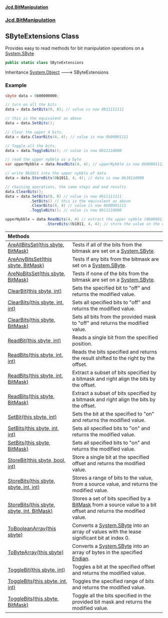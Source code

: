 #### [Jcd.BitManipulation](index.md 'index')

### [Jcd.BitManipulation](Jcd.BitManipulation.md 'Jcd.BitManipulation')

## SByteExtensions Class

Provides easy to read methods for bit manipulation operations on a [System.SByte](https://docs.microsoft.com/en-us/dotnet/api/System.SByte 'System.SByte')

```csharp
public static class SByteExtensions
```

Inheritance [System.Object](https://docs.microsoft.com/en-us/dotnet/api/System.Object 'System.Object') &#129106; SByteExtensions

### Example

```csharp
sbyte data = 0b00000000;

// turn on all the bits
data = data.SetBits(0, 8); // value is now 0b11111111

// this is the equivalent as above
data = data.SetBits();

// Clear the upper 4 bits.
data = data.ClearBits(4, 4); // value is now 0b00001111

// Toggle all the bits.
data = data.ToggleBits(); // value is now 0b11110000

// read the upper nybble as a byte
var upperNybble = data.ReadBits(4, 4); // upperNybble is now 0b00001111

// write 0b1011 into the upper nybble of data
data = data.StoreBits(0b1011, 4, 4); // data is now 0b10110000

// chaining operations, the same steps and end results
data.ClearBits();
data = data.SetBits(0, 8) // value is now 0b11111111
           .SetBits() // this is the equivalent as above
           .ClearBits(4, 4) // value is now 0b00001111
           .ToggleBits(); // value is now 0b11110000

upperNybble = data.ReadBits(4, 4) // extract the upper nybble (0b00001111)
                  .StoreBits(0b1011, 4, 4); // store the value in the upper 4 bits, now upperByte is now 0b10111111
```

| Methods                                                                                                                                                                                                                                              |                                                                                                                                                                                                                  |
|:-----------------------------------------------------------------------------------------------------------------------------------------------------------------------------------------------------------------------------------------------------|:-----------------------------------------------------------------------------------------------------------------------------------------------------------------------------------------------------------------|
| [AreAllBitsSet(this sbyte, BitMask)](Jcd.BitManipulation.SByteExtensions.AreAllBitsSet(thissbyte,Jcd.BitManipulation.BitMask).md 'Jcd.BitManipulation.SByteExtensions.AreAllBitsSet(this sbyte, Jcd.BitManipulation.BitMask)')                       | Tests if all of the bits from the bitmask are set on a [System.SByte](https://docs.microsoft.com/en-us/dotnet/api/System.SByte 'System.SByte').                                                                  |
| [AreAnyBitsSet(this sbyte, BitMask)](Jcd.BitManipulation.SByteExtensions.AreAnyBitsSet(thissbyte,Jcd.BitManipulation.BitMask).md 'Jcd.BitManipulation.SByteExtensions.AreAnyBitsSet(this sbyte, Jcd.BitManipulation.BitMask)')                       | Tests if any bits from the bitmask are set on a [System.SByte](https://docs.microsoft.com/en-us/dotnet/api/System.SByte 'System.SByte').                                                                         |
| [AreNoBitsSet(this sbyte, BitMask)](Jcd.BitManipulation.SByteExtensions.AreNoBitsSet(thissbyte,Jcd.BitManipulation.BitMask).md 'Jcd.BitManipulation.SByteExtensions.AreNoBitsSet(this sbyte, Jcd.BitManipulation.BitMask)')                          | Tests if none of the bits from the bitmask are set on a [System.SByte](https://docs.microsoft.com/en-us/dotnet/api/System.SByte 'System.SByte').                                                                 |
| [ClearBit(this sbyte, int)](Jcd.BitManipulation.SByteExtensions.ClearBit(thissbyte,int).md 'Jcd.BitManipulation.SByteExtensions.ClearBit(this sbyte, int)')                                                                                          | Sets the specified bit to "off" and returns the modified value.                                                                                                                                                  |
| [ClearBits(this sbyte, int, int)](Jcd.BitManipulation.SByteExtensions.ClearBits(thissbyte,int,int).md 'Jcd.BitManipulation.SByteExtensions.ClearBits(this sbyte, int, int)')                                                                         | Sets all specified bits to "off" and returns the modified value.                                                                                                                                                 |
| [ClearBits(this sbyte, BitMask)](Jcd.BitManipulation.SByteExtensions.ClearBits(thissbyte,Jcd.BitManipulation.BitMask).md 'Jcd.BitManipulation.SByteExtensions.ClearBits(this sbyte, Jcd.BitManipulation.BitMask)')                                   | Sets all bits from the provided mask to "off" and returns the modified value.                                                                                                                                    |
| [ReadBit(this sbyte, int)](Jcd.BitManipulation.SByteExtensions.ReadBit(thissbyte,int).md 'Jcd.BitManipulation.SByteExtensions.ReadBit(this sbyte, int)')                                                                                             | Reads a single bit from the specified position.                                                                                                                                                                  |
| [ReadBits(this sbyte, int, int)](Jcd.BitManipulation.SByteExtensions.ReadBits(thissbyte,int,int).md 'Jcd.BitManipulation.SByteExtensions.ReadBits(this sbyte, int, int)')                                                                            | Reads the bits specified and returns the result shifted to the right by the offset.                                                                                                                              |
| [ReadBits(this sbyte, int, BitMask)](Jcd.BitManipulation.SByteExtensions.ReadBits(thissbyte,int,Jcd.BitManipulation.BitMask).md 'Jcd.BitManipulation.SByteExtensions.ReadBits(this sbyte, int, Jcd.BitManipulation.BitMask)')                        | Extract a subset of bits specified by a bitmask and right align the bits by the offset.                                                                                                                          |
| [ReadBits(this sbyte, BitMask)](Jcd.BitManipulation.SByteExtensions.ReadBits(thissbyte,Jcd.BitManipulation.BitMask).md 'Jcd.BitManipulation.SByteExtensions.ReadBits(this sbyte, Jcd.BitManipulation.BitMask)')                                      | Extract a subset of bits specified by a bitmask and right align the bits by the offset.                                                                                                                          |
| [SetBit(this sbyte, int)](Jcd.BitManipulation.SByteExtensions.SetBit(thissbyte,int).md 'Jcd.BitManipulation.SByteExtensions.SetBit(this sbyte, int)')                                                                                                | Sets the bit at the specified to "on" and returns the modified value.                                                                                                                                            |
| [SetBits(this sbyte, int, int)](Jcd.BitManipulation.SByteExtensions.SetBits(thissbyte,int,int).md 'Jcd.BitManipulation.SByteExtensions.SetBits(this sbyte, int, int)')                                                                               | Sets all specified bits to "on" and returns the modified value.                                                                                                                                                  |
| [SetBits(this sbyte, BitMask)](Jcd.BitManipulation.SByteExtensions.SetBits(thissbyte,Jcd.BitManipulation.BitMask).md 'Jcd.BitManipulation.SByteExtensions.SetBits(this sbyte, Jcd.BitManipulation.BitMask)')                                         | Sets all specified bits to "on" and returns the modified value.                                                                                                                                                  |
| [StoreBit(this sbyte, bool, int)](Jcd.BitManipulation.SByteExtensions.StoreBit(thissbyte,bool,int).md 'Jcd.BitManipulation.SByteExtensions.StoreBit(this sbyte, bool, int)')                                                                         | Store a single bit at the specified offset and returns the modified value.                                                                                                                                       |
| [StoreBits(this sbyte, sbyte, int, int)](Jcd.BitManipulation.SByteExtensions.StoreBits(thissbyte,sbyte,int,int).md 'Jcd.BitManipulation.SByteExtensions.StoreBits(this sbyte, sbyte, int, int)')                                                     | Stores a range of bits to the value, from a source value, and returns the modified value.                                                                                                                        |
| [StoreBits(this sbyte, sbyte, int, BitMask)](Jcd.BitManipulation.SByteExtensions.StoreBits(thissbyte,sbyte,int,Jcd.BitManipulation.BitMask).md 'Jcd.BitManipulation.SByteExtensions.StoreBits(this sbyte, sbyte, int, Jcd.BitManipulation.BitMask)') | Stores a set of bits specified by a [BitMask](Jcd.BitManipulation.BitMask.md 'Jcd.BitManipulation.BitMask') from a source value to a bit offset and returns the modified value.                              |
| [ToBooleanArray(this sbyte)](Jcd.BitManipulation.SByteExtensions.ToBooleanArray(thissbyte).md 'Jcd.BitManipulation.SByteExtensions.ToBooleanArray(this sbyte)')                                                                                      | Converts a [System.SByte](https://docs.microsoft.com/en-us/dotnet/api/System.SByte 'System.SByte') into an array of  values with the lease significant bit at index 0.                                           |
| [ToByteArray(this sbyte)](Jcd.BitManipulation.SByteExtensions.ToByteArray(thissbyte).md 'Jcd.BitManipulation.SByteExtensions.ToByteArray(this sbyte)')                                                                                               | Converts a [System.SByte](https://docs.microsoft.com/en-us/dotnet/api/System.SByte 'System.SByte') into an array of bytes in the specified [Endian](Jcd.BitManipulation.Endian.md 'Jcd.BitManipulation.Endian'). |
| [ToggleBit(this sbyte, int)](Jcd.BitManipulation.SByteExtensions.ToggleBit(thissbyte,int).md 'Jcd.BitManipulation.SByteExtensions.ToggleBit(this sbyte, int)')                                                                                       | Toggles a bit at the specified offset and returns the modified value.                                                                                                                                            |
| [ToggleBits(this sbyte, int, int)](Jcd.BitManipulation.SByteExtensions.ToggleBits(thissbyte,int,int).md 'Jcd.BitManipulation.SByteExtensions.ToggleBits(this sbyte, int, int)')                                                                      | Toggles the specified range of bits and returns the modified value.                                                                                                                                              |
| [ToggleBits(this sbyte, BitMask)](Jcd.BitManipulation.SByteExtensions.ToggleBits(thissbyte,Jcd.BitManipulation.BitMask).md 'Jcd.BitManipulation.SByteExtensions.ToggleBits(this sbyte, Jcd.BitManipulation.BitMask)')                                | Toggle all the bits specified in the provided bit mask and returns the modified value.                                                                                                                           |
